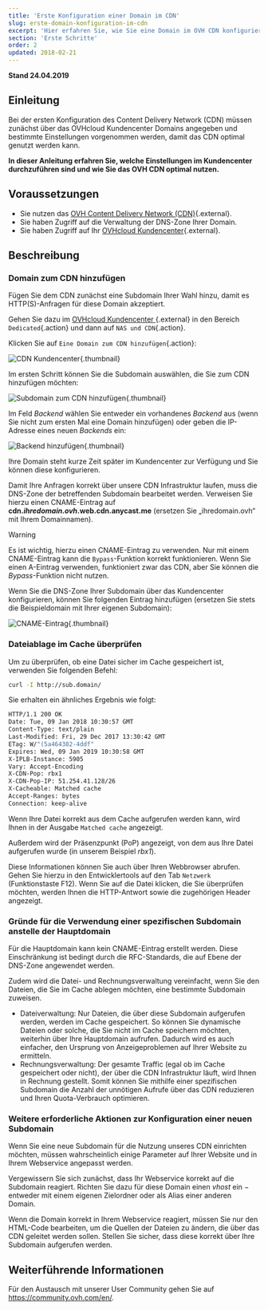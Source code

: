 ```yaml
---
title: 'Erste Konfiguration einer Domain im CDN'
slug: erste-domain-konfiguration-im-cdn
excerpt: 'Hier erfahren Sie, wie Sie eine Domain im OVH CDN konfigurieren.'
section: 'Erste Schritte'
order: 2
updated: 2018-02-21
---
```


**Stand 24.04.2019**

## Einleitung

Bei der ersten Konfiguration des Content Delivery Network (CDN) müssen zunächst über das OVHcloud Kundencenter Domains angegeben und bestimmte Einstellungen vorgenommen werden, damit das CDN optimal genutzt werden kann.

**In dieser Anleitung erfahren Sie, welche Einstellungen im Kundencenter durchzuführen sind und wie Sie das OVH CDN optimal nutzen.**


## Voraussetzungen

- Sie nutzen das [OVH Content Delivery Network (CDN)](https://www.ovh.de/cdn/){.external}.
- Sie haben Zugriff auf die Verwaltung der DNS-Zone Ihrer Domain.
- Sie haben Zugriff auf Ihr [OVHcloud Kundencenter](https://www.ovh.com/auth/?action=gotomanager&from=https://www.ovh.de/&ovhSubsidiary=de){.external}.


## Beschreibung

### Domain zum CDN hinzufügen

Fügen Sie dem CDN zunächst eine Subdomain Ihrer Wahl hinzu, damit es HTTP(S)-Anfragen für diese Domain akzeptiert.

Gehen Sie dazu im [OVHcloud Kundencenter ](https://www.ovh.com/auth/?action=gotomanager&from=https://www.ovh.de/&ovhSubsidiary=de){.external} in den Bereich `Dedicated`{.action} und dann auf `NAS und CDN`{.action}.

Klicken Sie auf `Eine Domain zum CDN hinzufügen`{.action}:

![CDN Kundencenter](images/cdn_customer_panel.png){.thumbnail}

Im ersten Schritt können Sie die Subdomain auswählen, die Sie zum CDN hinzufügen möchten:

![Subdomain zum CDN hinzufügen](images/add_cdn_domain_step_1.png){.thumbnail}

Im Feld *Backend* wählen Sie entweder ein vorhandenes *Backend* aus (wenn Sie nicht zum ersten Mal eine Domain hinzufügen) oder geben die IP-Adresse eines neuen *Backends* ein:

![Backend hinzufügen](images/add_cdn_domain_step_2.png){.thumbnail}


Ihre Domain steht kurze Zeit später im Kundencenter zur Verfügung und Sie können diese konfigurieren.

Damit Ihre Anfragen korrekt über unsere CDN Infrastruktur laufen, muss die DNS-Zone der betreffenden Subdomain bearbeitet werden. Verweisen Sie hierzu einen CNAME-Eintrag auf **cdn.*ihredomain.ovh*.web.cdn.anycast.me** (ersetzen Sie „ihredomain.ovh“ mit Ihrem Domainnamen).


> [!warning]
>
> Es ist wichtig, hierzu einen CNAME-Eintrag zu verwenden. Nur mit einem CNAME-Eintrag kann die `Bypass`-Funktion korrekt funktionieren. Wenn Sie einen A-Eintrag verwenden, funktioniert zwar das CDN, aber Sie können die *Bypass*-Funktion nicht nutzen.
>


Wenn Sie die DNS-Zone Ihrer Subdomain über das Kundencenter konfigurieren, können Sie folgenden Eintrag hinzufügen (ersetzen Sie stets die Beispieldomain mit Ihrer eigenen Subdomain):

![CNAME-Eintrag](images/cname_field.png){.thumbnail}

 

### Dateiablage im Cache überprüfen
Um zu überprüfen, ob eine Datei sicher im Cache gespeichert ist, verwenden Sie folgenden Befehl:

```sh
curl -I http://sub.domain/
```

Sie erhalten ein ähnliches Ergebnis wie folgt:

```bash
HTTP/1.1 200 OK
Date: Tue, 09 Jan 2018 10:30:57 GMT
Content-Type: text/plain
Last-Modified: Fri, 29 Dec 2017 13:30:42 GMT
ETag: W/"(5a464382-4ddf"
Expires: Wed, 09 Jan 2019 10:30:58 GMT
X-IPLB-Instance: 5905
Vary: Accept-Encoding
X-CDN-Pop: rbx1
X-CDN-Pop-IP: 51.254.41.128/26
X-Cacheable: Matched cache
Accept-Ranges: bytes
Connection: keep-alive
```

Wenn Ihre Datei korrekt aus dem Cache aufgerufen werden kann, wird Ihnen in der Ausgabe `Matched cache` angezeigt.

Außerdem wird der Präsenzpunkt (PoP) angezeigt, von dem aus Ihre Datei aufgerufen wurde (in unserem Beispiel *rbx1*).

Diese Informationen können Sie auch über Ihren Webbrowser abrufen. Gehen Sie hierzu in den Entwicklertools auf den Tab `Netzwerk` (Funktionstaste F12). Wenn Sie auf die Datei klicken, die Sie überprüfen möchten, werden Ihnen die HTTP-Antwort sowie die zugehörigen Header angezeigt.


### Gründe für die Verwendung einer spezifischen Subdomain anstelle der Hauptdomain

Für die Hauptdomain kann kein CNAME-Eintrag erstellt werden. Diese Einschränkung ist bedingt durch die RFC-Standards, die auf Ebene der DNS-Zone angewendet werden.

Zudem wird die Datei- und Rechnungsverwaltung vereinfacht, wenn Sie den Dateien, die Sie im Cache ablegen möchten, eine bestimmte Subdomain zuweisen.

- Dateiverwaltung: Nur Dateien, die über diese Subdomain aufgerufen werden, werden im Cache gespeichert. So können Sie dynamische Dateien oder solche, die Sie nicht im Cache speichern möchten, weiterhin über Ihre Hauptdomain aufrufen. Dadurch wird es auch einfacher, den Ursprung von Anzeigeproblemen auf Ihrer Website zu ermitteln.
- Rechnungsverwaltung: Der gesamte Traffic (egal ob im Cache gespeichert oder nicht), der über die CDN Infrastruktur läuft, wird Ihnen in Rechnung gestellt. Somit können Sie mithilfe einer spezifischen Subdomain die Anzahl der unnötigen Aufrufe über das CDN reduzieren und Ihren Quota-Verbrauch optimieren.


### Weitere erforderliche Aktionen zur Konfiguration einer neuen Subdomain

Wenn Sie eine neue Subdomain für die Nutzung unseres CDN einrichten möchten, müssen wahrscheinlich einige Parameter auf Ihrer Website und in Ihrem Webservice angepasst werden.

Vergewissern Sie sich zunächst, dass Ihr Webservice korrekt auf die Subdomain reagiert. Richten Sie dazu für diese Domain einen *vhost* ein − entweder mit einem eigenen Zielordner oder als Alias einer anderen Domain.

Wenn die Domain korrekt in Ihrem Webservice reagiert, müssen Sie nur den HTML-Code bearbeiten, um die Quellen der Dateien zu ändern, die über das CDN geleitet werden sollen. Stellen Sie sicher, dass diese korrekt über Ihre Subdomain aufgerufen werden.

 
## Weiterführende Informationen

Für den Austausch mit unserer User Community gehen Sie auf <https://community.ovh.com/en/>.